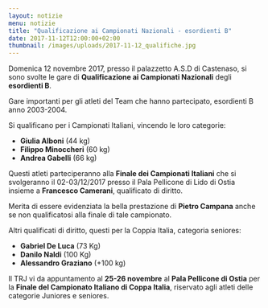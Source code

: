 ```yaml
---
layout: notizie
menu: notizie
title: "Qualificazione ai Campionati Nazionali - esordienti B"
date: 2017-11-12T12:00:00+02:00
thumbnail: /images/uploads/2017-11-12_qualifiche.jpg
---
```


Domenica 12 novembre 2017, presso il palazzetto A.S.D di Castenaso, si sono svolte le gare di **Qualificazione ai Campionati Nazionali** degli **esordienti B**.

Gare importanti per gli atleti del Team che hanno partecipato, esordienti B anno 2003-2004.

Si qualificano per i Campionati Italiani, vincendo le loro categorie:

 - **Giulia Alboni** (44 kg)
 - **Filippo Minoccheri** (60 kg)
 - **Andrea Gabelli** (66 kg)


Questi atleti parteciperanno alla **Finale dei Campionati Italiani** che si svolgeranno il 02-03/12/2017 presso il Pala Pellicone di Lido di Ostia insieme a **Francesco Camerani**, qualificato di diritto.

Merita di essere evidenziata la bella prestazione di **Pietro Campana** anche se non qualificatosi alla finale di tale campionato.

Altri qualificati di diritto, questi per la Coppia Italia, categoria seniores:

 - **Gabriel De Luca** (73 Kg)
 - **Danilo Naldi** (100 Kg)
 - **Alessandro Graziano** (+100 kg)

Il TRJ vi da appuntamento al **25-26 novembre** al **Pala Pellicone di Ostia** per la **Finale del Campionato Italiano di Coppa Italia**, riservato agli atleti delle categorie Juniores e seniores.
